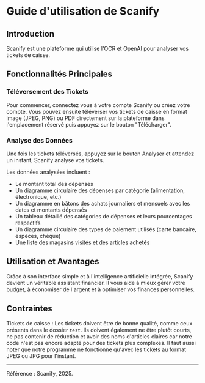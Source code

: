 # Guide d'utilisation de Scanify

## Introduction
Scanify est une plateforme qui utilise l'OCR et OpenAI pour analyser vos tickets de caisse.
## Fonctionnalités Principales

### Téléversement des Tickets
Pour commencer, connectez vous à votre compte Scanify ou créez votre compte. Vous pouvez ensuite téléverser vos tickets de caisse en format image (JPEG, PNG) ou PDF directement sur la plateforme dans l'emplacement réservé puis appuyez sur le bouton "Télécharger".

### Analyse des Données
Une fois les tickets téléversés, appuyez sur le bouton Analyser et attendez un instant, Scanify analyse vos tickets. 

Les données analysées incluent :
- Le montant total des dépenses
- Un diagramme circulaire des dépenses par catégorie (alimentation, électronique, etc.)
- Un diagramme en bâtons des achats journaliers et mensuels avec les dates et montants dépensés
- Un tableau détaillé des catégories de dépenses et leurs pourcentages respectifs
- Un diagramme circulaire des types de paiement utilisés (carte bancaire, espèces, chèque)
- Une liste des magasins visités et des articles achetés


## Utilisation et Avantages
Grâce à son interface simple et à l'intelligence artificielle intégrée, Scanify devient un véritable assistant financier. Il vous aide à mieux gérer votre budget, à économiser de l'argent et à optimiser vos finances personnelles.

## Contraintes

Tickets de caisse : Les tickets doivent être de bonne qualité, comme ceux présents dans le dossier `test`. Ils doivent également ne être plutôt courts, ne pas contenir de réduction et avoir des noms d'articles claires car notre code n'est pas encore adapté pour des tickets plus complexes. Il faut aussi noter que notre programme ne fonctionne qu'avec les tickets au format JPEG ou JPG pour l'instant.

---
Référence : Scanify, 2025.
